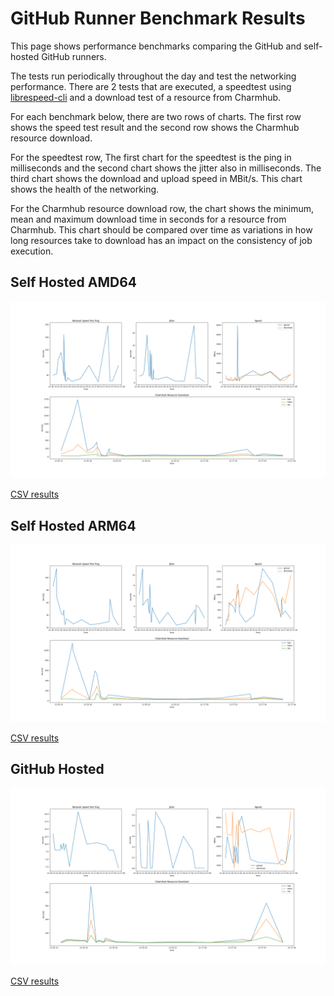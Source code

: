 # GitHub Runner Benchmark Results

This page shows performance benchmarks comparing the GitHub and self-hosted GitHub runners.

The tests run periodically throughout the day and test the networking performance. There are 2
tests that are executed, a speedtest using
[librespeed-cli](https://github.com/librespeed/speedtest-cli) and a download test of a resource
from Charmhub.

For each benchmark below, there are two rows of charts. The first row shows the speed test result
and the second row shows the Charmhub resource download.

For the speedtest row, The first chart for the speedtest is the ping in milliseconds and the
second chart shows the jitter also in milliseconds. The third chart shows the download and upload
speed in MBit/s. This chart shows the health of the networking.

For the Charmhub resource download row, the chart shows the minimum, mean and maximum download
time in seconds for a resource from Charmhub. This chart should be compared over time as
variations in how long resources take to download has an impact on the consistency of job
execution.

## Self Hosted AMD64

![Self Hosted AMD64](results/v1/self-hosted-amd.png "Self Hosted AMD64")

[CSV results](results/v1/self-hosted-amd.csv)

## Self Hosted ARM64

![Self Hosted ARM64](results/v1/self-hosted-arm.png "Self Hosted ARM64")

[CSV results](results/v1/self-hosted-arm.csv)

## GitHub Hosted

![GitHub Hosted](results/v1/github-hosted.png "GitHub Hosted")

[CSV results](results/v1/github-hosted.csv)
